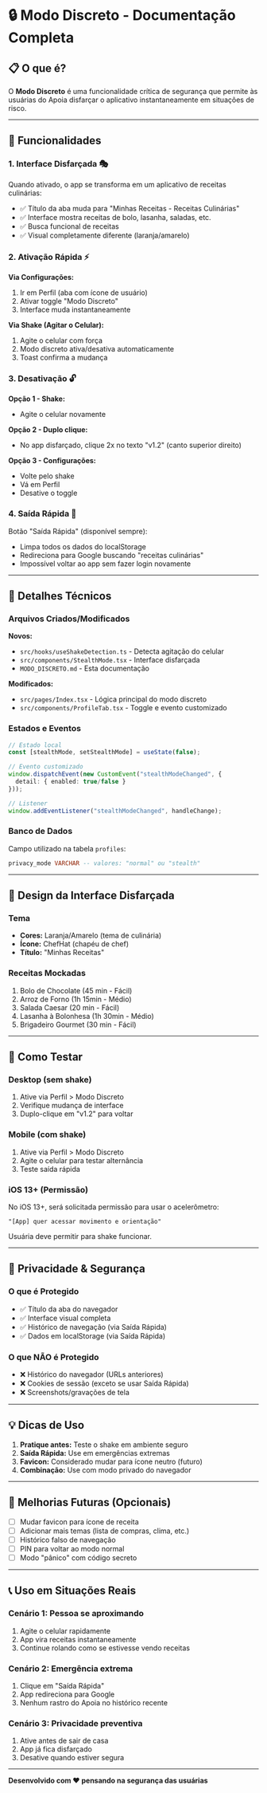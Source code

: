 # 🔒 Modo Discreto - Documentação Completa

## 📋 O que é?

O **Modo Discreto** é uma funcionalidade crítica de segurança que permite às usuárias do Apoia disfarçar o aplicativo instantaneamente em situações de risco.

---

## 🎯 Funcionalidades

### 1. **Interface Disfarçada** 🎭
Quando ativado, o app se transforma em um aplicativo de receitas culinárias:
- ✅ Título da aba muda para "Minhas Receitas - Receitas Culinárias"
- ✅ Interface mostra receitas de bolo, lasanha, saladas, etc.
- ✅ Busca funcional de receitas
- ✅ Visual completamente diferente (laranja/amarelo)

### 2. **Ativação Rápida** ⚡

**Via Configurações:**
1. Ir em Perfil (aba com ícone de usuário)
2. Ativar toggle "Modo Discreto"
3. Interface muda instantaneamente

**Via Shake (Agitar o Celular):**
1. Agite o celular com força
2. Modo discreto ativa/desativa automaticamente
3. Toast confirma a mudança

### 3. **Desativação** 🔓

**Opção 1 - Shake:**
- Agite o celular novamente

**Opção 2 - Duplo clique:**
- No app disfarçado, clique 2x no texto "v1.2" (canto superior direito)

**Opção 3 - Configurações:**
- Volte pelo shake
- Vá em Perfil
- Desative o toggle

### 4. **Saída Rápida** 🚪
Botão "Saída Rápida" (disponível sempre):
- Limpa todos os dados do localStorage
- Redireciona para Google buscando "receitas culinárias"
- Impossível voltar ao app sem fazer login novamente

---

## 🔧 Detalhes Técnicos

### Arquivos Criados/Modificados

**Novos:**
- `src/hooks/useShakeDetection.ts` - Detecta agitação do celular
- `src/components/StealthMode.tsx` - Interface disfarçada
- `MODO_DISCRETO.md` - Esta documentação

**Modificados:**
- `src/pages/Index.tsx` - Lógica principal do modo discreto
- `src/components/ProfileTab.tsx` - Toggle e evento customizado

### Estados e Eventos

```typescript
// Estado local
const [stealthMode, setStealthMode] = useState(false);

// Evento customizado
window.dispatchEvent(new CustomEvent("stealthModeChanged", { 
  detail: { enabled: true/false } 
}));

// Listener
window.addEventListener("stealthModeChanged", handleChange);
```

### Banco de Dados

Campo utilizado na tabela `profiles`:
```sql
privacy_mode VARCHAR -- valores: "normal" ou "stealth"
```

---

## 🎨 Design da Interface Disfarçada

### Tema
- **Cores:** Laranja/Amarelo (tema de culinária)
- **Ícone:** ChefHat (chapéu de chef)
- **Título:** "Minhas Receitas"

### Receitas Mockadas
1. Bolo de Chocolate (45 min - Fácil)
2. Arroz de Forno (1h 15min - Médio)
3. Salada Caesar (20 min - Fácil)
4. Lasanha à Bolonhesa (1h 30min - Médio)
5. Brigadeiro Gourmet (30 min - Fácil)

---

## 🧪 Como Testar

### Desktop (sem shake)
1. Ative via Perfil > Modo Discreto
2. Verifique mudança de interface
3. Duplo-clique em "v1.2" para voltar

### Mobile (com shake)
1. Ative via Perfil > Modo Discreto
2. Agite o celular para testar alternância
3. Teste saída rápida

### iOS 13+ (Permissão)
No iOS 13+, será solicitada permissão para usar o acelerômetro:
```
"[App] quer acessar movimento e orientação"
```
Usuária deve permitir para shake funcionar.

---

## 🔐 Privacidade & Segurança

### O que é Protegido
- ✅ Título da aba do navegador
- ✅ Interface visual completa
- ✅ Histórico de navegação (via Saída Rápida)
- ✅ Dados em localStorage (via Saída Rápida)

### O que NÃO é Protegido
- ❌ Histórico do navegador (URLs anteriores)
- ❌ Cookies de sessão (exceto se usar Saída Rápida)
- ❌ Screenshots/gravações de tela

---

## 💡 Dicas de Uso

1. **Pratique antes:** Teste o shake em ambiente seguro
2. **Saída Rápida:** Use em emergências extremas
3. **Favicon:** Considerado mudar para ícone neutro (futuro)
4. **Combinação:** Use com modo privado do navegador

---

## 🚀 Melhorias Futuras (Opcionais)

- [ ] Mudar favicon para ícone de receita
- [ ] Adicionar mais temas (lista de compras, clima, etc.)
- [ ] Histórico falso de navegação
- [ ] PIN para voltar ao modo normal
- [ ] Modo "pânico" com código secreto

---

## 📞 Uso em Situações Reais

### Cenário 1: Pessoa se aproximando
1. Agite o celular rapidamente
2. App vira receitas instantaneamente
3. Continue rolando como se estivesse vendo receitas

### Cenário 2: Emergência extrema
1. Clique em "Saída Rápida"
2. App redireciona para Google
3. Nenhum rastro do Apoia no histórico recente

### Cenário 3: Privacidade preventiva
1. Ative antes de sair de casa
2. App já fica disfarçado
3. Desative quando estiver segura

---

**Desenvolvido com ❤️ pensando na segurança das usuárias**
